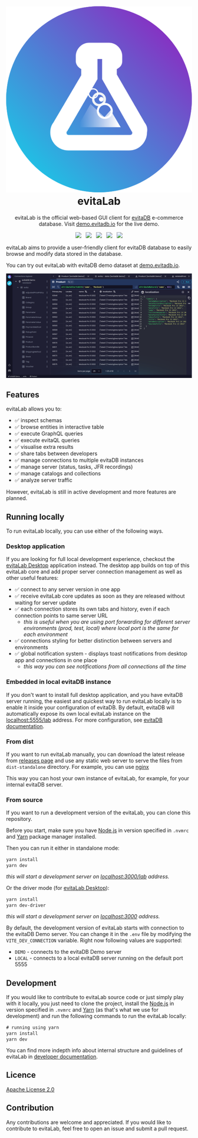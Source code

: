 <h1 align="center" style="border-bottom: none">
    <a href="https://evitadb.io" target="_blank"><img src="https://raw.githubusercontent.com/FgForrest/evitalab/dev/documentation/user/assets/img/evitalab.svg"/></a><br>evitaLab
</h1>

<p align="center">
    evitaLab is the official web-based GUI client for <a href="https://github.com/FgForrest/evitaDB">evitaDB</a> e-commerce database.
    Visit <a href="https://demo.evitadb.io" target="_blank">demo.evitadb.io</a> for the live demo.
</p>

<p align="center">
  <a href="https://github.com/FgForrest/evitalab/releases" title="Releases"><img src="https://img.shields.io/github/v/release/FgForrest/evitalab?color=%23ff00a0&include_prereleases&label=version&sort=semver"/></a>
  &nbsp;
  <a href="https://vuejs.org/" title="Platform"><img src="https://img.shields.io/badge/Built%20with-Vue-green?color=42b883"/></a>
  &nbsp;
  <a href="https://nodejs.org/en" title="Node.js"><img src="https://img.shields.io/badge/Node.js%20-v22.16.0-green?color=026e00"/></a>
  &nbsp;
  <a href="https://discord.gg/VsNBWxgmSw" title="Discord"><img src="https://img.shields.io/discord/999338870996992223?color=5865f2"/></a>
  &nbsp;
  <a href="https://github.com/FgForrest/evitalab/blob/master/LICENSE" title="License"><img src="https://img.shields.io/github/license/FgForrest/evitalab"/></a>
</p>

evitaLab aims to provide a user-friendly client for evitaDB database to easily browse and modify data stored in the database.

You can try out evitaLab with evitaDB demo dataset at [demo.evitadb.io](https://demo.evitadb.io).

![evitaLab preview](documentation/user/assets/img/preview.png)

## Features

evitaLab allows you to:

- ✅ inspect schemas
- ✅ browse entities in interactive table
- ✅ execute GraphQL queries
- ✅ execute evitaQL queries
- ✅ visualise extra results
- ✅ share tabs between developers
- ✅ manage connections to multiple evitaDB instances
- ✅ manage server (status, tasks, JFR recordings)
- ✅ manage catalogs and collections
- ✅ analyze server traffic

However, evitaLab is still in active development and more features are planned.

## Running locally

To run evitaLab locally, you can use either of the following ways.

### Desktop application

If you are looking for full local development experience, checkout the [evitaLab Desktop](https://github.com/FgForrest/evitalab-desktop/)
application instead. The desktop app builds on top of this evitaLab core and add proper server connection management as 
well as other useful features:

- ✅ connect to any server version in one app
- ✅ receive evitaLab core updates as soon as they are released without waiting for server update
- ✅ each connection stores its own tabs and history, even if each connection points to same server URL
    - _this is useful when you are using port forwarding for different server environments (prod, test, local) where local port is the same for each environment_
- ✅ connections styling for better distinction between servers and environments
- ✅ global notification system - displays toast notifications from desktop app and connections in one place
    - _this way you can see notifications from all connections all the time_

### Embedded in local evitaDB instance

If you don't want to install full desktop application, and you have evitaDB server running,
the easiest and quickest way to run evitaLab locally is to enable it inside your configuration of evitaDB.
By default, evitaDB will automatically expose its own local evitaLab instance on the [localhost:5555/lab](https://localhost:5555/lab)
address. For more configuration, see [evitaDB documentation](https://evitadb.io/documentation/operate/configure#lab-configuration).

### From dist

If you want to run evitaLab manually, you can download the latest release from [releases page](https://github.com/FgForrest/evitalab/releases)
and use any static web server to serve the files from `dist-standalone` directory. 
For example, you can use [nginx](https://docs.nginx.com/nginx/admin-guide/web-server/serving-static-content/)

This way you can host your own instance of evitaLab, for example, for your internal evitaDB server.

### From source

If you want to run a development version of the evitaLab, you can clone this repository.

Before you start, make sure you have [Node.js](https://nodejs.org/en/) in version specified in `.nvmrc` and [Yarn](https://yarnpkg.com/) 
package manager installed.

Then you can run it either in standalone mode:

```shell
yarn install
yarn dev
```

_this will start a development server on [localhost:3000/lab](http://localhost:3000/lab) address._

Or the driver mode (for [evitaLab Desktop](https://github.com/FgForrest/evitalab-desktop)):

```shell
yarn install
yarn dev-driver
```

_this will start a development server on [localhost:3000](http://localhost:3000) address._

By default, the development version of evitaLab starts with connection to the evitaDB Demo server. You can change it
in the `.env` file by modifying the `VITE_DEV_CONNECTION` variable. Right now following values are supported:

- `DEMO` - connects to the evitaDB Demo server
- `LOCAL` - connects to a local evitaDB server running on the default port 5555

## Development

If you would like to contribute to evitaLab source code or just simply play with it locally, you just need to
clone the project, install the [Node.js](https://nodejs.org/en/) in version specified in `.nvmrc` and [Yarn](https://yarnpkg.com/) (as that's what we use for development)
and run the following commands to run the evitaLab locally:

```shell
# running using yarn
yarn install
yarn dev
```

You can find more indepth info about internal structure and guidelines of evitaLab in [developer documentation](/documentation/developer/index.md).

## Licence

[Apache License 2.0](LICENSE)

## Contribution

Any contributions are welcome and appreciated. If you would like to contribute to evitaLab, feel free to open an issue
and submit a pull request.
